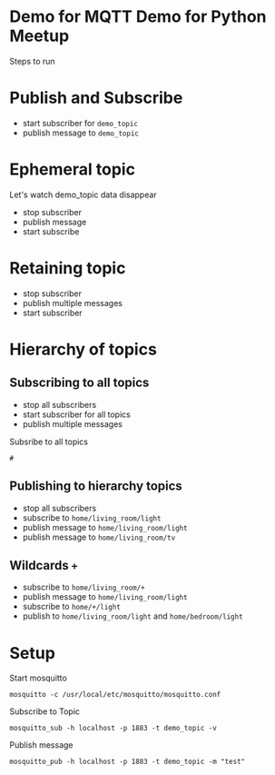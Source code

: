 # Demo for MQTT Demo for Python Meetup

Steps to run

# Publish and Subscribe 

- start subscriber for `demo_topic`
- publish message to `demo_topic`

# Ephemeral topic
Let's watch demo_topic data disappear

- stop subscriber
- publish message
- start subscribe

# Retaining topic

- stop subscriber
- publish multiple messages
- start subscriber

# Hierarchy of topics

## Subscribing to all topics

- stop all subscribers
- start subscriber for all topics
- publish multiple messages

Subsribe to all topics

`#`

## Publishing to hierarchy topics

- stop all subscribers
- subscribe to `home/living_room/light`
- publish message to `home/living_room/light`
- publish message to `home/living_room/tv`

## Wildcards `+`

- subscribe to `home/living_room/+`
- publish message to `home/living_room/light`
- subscribe to `home/+/light`
- publish to `home/living_room/light` and `home/bedroom/light`

# Setup
Start mosquitto

```mosquitto -c /usr/local/etc/mosquitto/mosquitto.conf```

Subscribe to Topic

```mosquitto_sub -h localhost -p 1883 -t demo_topic -v```

Publish message

```mosquitto_pub -h localhost -p 1883 -t demo_topic -m "test"```

